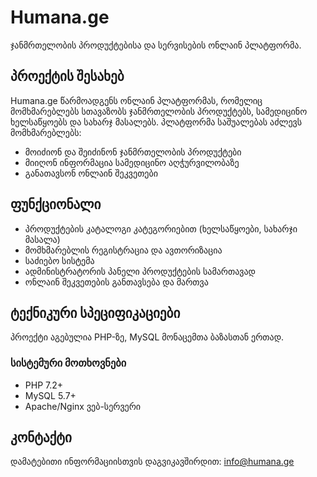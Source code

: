 # Humana.ge

ჯანმრთელობის პროდუქტებისა და სერვისების ონლაინ პლატფორმა.

## პროექტის შესახებ

Humana.ge წარმოადგენს ონლაინ პლატფორმას, რომელიც მომხმარებლებს სთავაზობს ჯანმრთელობის პროდუქტებს, სამედიცინო ხელსაწყოებს და სახარჯ მასალებს. პლატფორმა საშუალებას აძლევს მომხმარებლებს:

- მოიძიონ და შეიძინონ ჯანმრთელობის პროდუქტები
- მიიღონ ინფორმაცია სამედიცინო აღჭურვილობაზე
- განათავსონ ონლაინ შეკვეთები

## ფუნქციონალი

- პროდუქტების კატალოგი კატეგორიებით (ხელსაწყოები, სახარჯი მასალა)
- მომხმარებლის რეგისტრაცია და ავთორიზაცია
- საძიებო სისტემა
- ადმინისტრატორის პანელი პროდუქტების სამართავად
- ონლაინ შეკვეთების განთავსება და მართვა

## ტექნიკური სპეციფიკაციები

პროექტი აგებულია PHP-ზე, MySQL მონაცემთა ბაზასთან ერთად.

### სისტემური მოთხოვნები

- PHP 7.2+
- MySQL 5.7+
- Apache/Nginx ვებ-სერვერი

## კონტაქტი

დამატებითი ინფორმაციისთვის დაგვიკავშირდით: info@humana.ge
